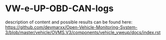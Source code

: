 # VW-e-UP-OBD-CAN-logs

description of content and possible results can be found here:
https://github.com/devmarxx/Open-Vehicle-Monitoring-System-3/blob/master/vehicle/OVMS.V3/components/vehicle_vweup/docs/index.rst
